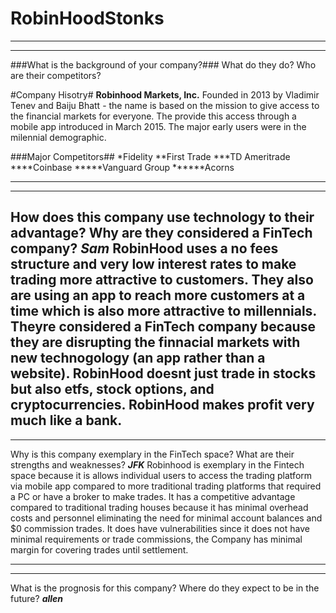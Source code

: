 # RobinHoodStonks

---
---
###What is the background of your company?### What do they do? Who are their competitors?

#Company Hisotry#
**Robinhood Markets, Inc.**
Founded in 2013 by Vladimir Tenev and Baiju Bhatt - the name is based on the mission to give access to the financial markets for everyone.  The provide this access through a mobile app introduced in March 2015.  The major early users were in the milennial demographic.

###Major Competitors##
*Fidelity
**First Trade
***TD Ameritrade
****Coinbase
*****Vanguard Group
******Acorns

---
---
How does this company use technology to their advantage? Why are they considered a FinTech company?
***Sam***
RobinHood uses a no fees structure and very low interest rates to make trading more attractive to customers. They also are using an app to reach more customers at a time which is also more attractive to millennials. Theyre considered a FinTech company because they are disrupting the finnacial markets with new technogology (an app rather than a website). RobinHood doesnt just trade in stocks but also etfs, stock options, and cryptocurrencies. RobinHood makes profit very much like a bank.
---
---
Why is this company exemplary in the FinTech space? What are their strengths and weaknesses?
***JFK***
Robinhood is exemplary in the Fintech space because it is allows individual users to access the trading platform via mobile app compared to more traditional trading platforms that required a PC or have a broker to make trades.  It has a competitive advantage compared to traditional trading houses because it has minimal overhead costs and personnel eliminating the need for minimal account balances and $0 commission trades.  It does have vulnerabilities since it does not have minimal requirements or trade commissions, the Company has minimal margin for covering trades until settlement.   

---
---
What is the prognosis for this company? Where do they expect to be in the future?
***allen***



